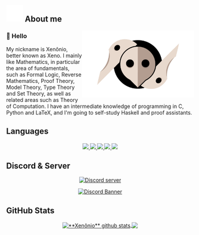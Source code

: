 ## <img width="45" alt="about" src="https://raw.githubusercontent.com/Xennonio/Xennonio/cc9e5f336db0d7e3db7522699f63c134a28e0bd1/llama-icon.svg"> About me

<img src="https://github.com/Xennonio/Xennonio/blob/main/sachiel.png?raw=true"
     min-width="400px"
     max-width="400px"
     width="300px"
     length="500px"
     align="right"
     alt="Sachiel"
     style="text-decoration: none;">

### 👋 Hello
<p align="left"> 
My nickname is Xenônio, better known as Xeno. I mainly like Mathematics, in particular the area of fundamentals, such as Formal Logic, Reverse Mathematics, Proof Theory, Model Theory, Type Theory and Set Theory, as well as related areas such as Theory of Computation. I have an intermediate knowledge of programming in C, Python and LaTeX, and I'm going to self-study Haskell and proof assistants.
</p>

## **Languages**  

<h4 align="center">
  <a href="https://en.wikipedia.org/wiki/C_(programming_language)">
    <img src="https://readme-components.vercel.app/api?component=logo&logo=c&text=false&animation=spin&fill=black&textfill=bface6&">
  </a>
  <a href="https://www.latex-project.org">
    <img src="https://readme-components.vercel.app/api?component=logo&logo=latex&text=false&animation=spin&fill=black&textfill=bface6&">
  </a>
  <a href="https://www.python.org">
    <img src="https://readme-components.vercel.app/api?component=logo&logo=python&text=false&animation=spin&fill=black&textfill=bface6&">
  </a>
  <a href="https://www.mysql.com">
    <img src="https://readme-components.vercel.app/api?component=logo&logo=mysql&text=false&animation=spin&fill=black&textfill=bface6&">
  </a>
  <a href="https://www.haskell.org">
    <img src="https://readme-components.vercel.app/api?component=logo&logo=haskell&text=false&animation=spin&fill=black&textfill=bface6&">
  </a>
     
</h4>
  
## **Discord & Server**
<div align="center">
    <a href="https://discord.com/users/756538469106319550">
        <img alt="Discord server" 
             src="https://img.shields.io/badge/-Xeno 🍓-5865F2?logo=discord&logoColor=white&style=for-the-badge">
    </a>
</div>
<p align="center">
  <a href="https://disboard.org/pt-pt/server/1021576634802905148">
    <img src="https://discordapp.com/api/guilds/1021576634802905148/widget.png?style=banner4" alt="Discord Banner"/>
  </a>
</p>

## **GitHub Stats**

<p align="center"> 
  <a href="https://github.com/Xennonio">
   <img align="center"
        src="https://github-readme-stats.vercel.app/api?username=Xennonio&show_icons=true&theme=dracula&line_height=27"
        alt="**Xenônio** github stats"/>
  </a>

  <a href="https://github.com/Xennonio">
    <img align="center"
         src="https://github-readme-stats.vercel.app/api/top-langs/?username=Xennonio&theme=dracula&hide_langs_below=1"/>
  </a>
</p>
